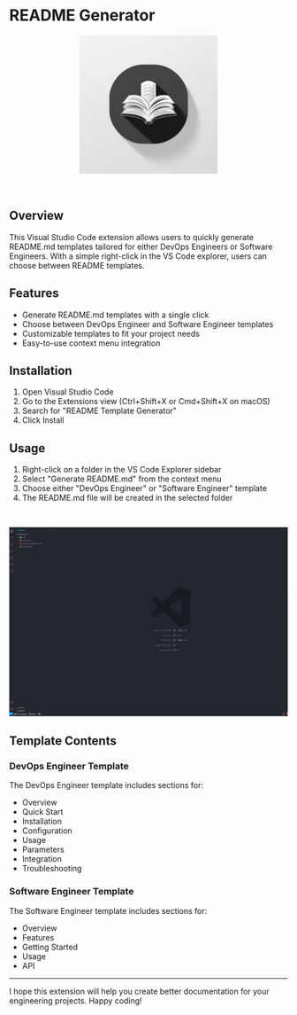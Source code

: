 # README Generator

<p align=center>
<img src="readme-template-generator.jpeg" width="250" height="250"> 
</p>

<br>

## Overview

This Visual Studio Code extension allows users to quickly generate README.md templates tailored for either DevOps Engineers or Software Engineers. With a simple right-click in the VS Code explorer, users can choose between README templates.

## Features

- Generate README.md templates with a single click
- Choose between DevOps Engineer and Software Engineer templates
- Customizable templates to fit your project needs
- Easy-to-use context menu integration

## Installation

1. Open Visual Studio Code
2. Go to the Extensions view (Ctrl+Shift+X or Cmd+Shift+X on macOS)
3. Search for "README Template Generator"
4. Click Install

## Usage

1. Right-click on a folder in the VS Code Explorer sidebar
2. Select "Generate README.md" from the context menu
3. Choose either "DevOps Engineer" or "Software Engineer" template
4. The README.md file will be created in the selected folder

<br>

![Alt Text](https://raw.githubusercontent.com/anonknowsit/readme-template-generator/main/Animation.gif)

## Template Contents

### DevOps Engineer Template

The DevOps Engineer template includes sections for:

- Overview
- Quick Start
- Installation
- Configuration
- Usage
- Parameters
- Integration
- Troubleshooting

### Software Engineer Template

The Software Engineer template includes sections for:

- Overview
- Features
- Getting Started
- Usage
- API

---

I hope this extension will help you create better documentation for your engineering projects. Happy coding!
